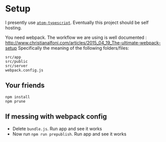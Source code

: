 # Setup
I presently use [`atom-typescript`](https://atom.io/packages/atom-typescript). Eventually this project should be self hosting. 

You need webpack. The workflow we are using is well documented : http://www.christianalfoni.com/articles/2015_04_19_The-ultimate-webpack-setup Specifically the meaning of the following folders/files: 
```
src/app
src/public
src/server
webpack.config.js
```

## Your friends
```
npm install
npm prune
```

## If messing with webpack config
* Delete `bundle.js`. Run app and see it works
* Now run `npm run prepublish`. Run app and see it works